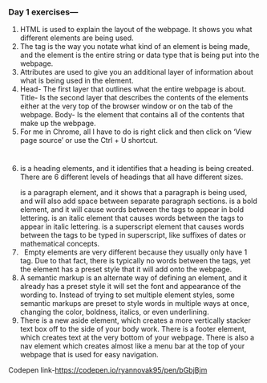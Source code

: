 ### Day 1 exercises—

1. HTML is used to explain the layout of the webpage. It shows you what different elements are being used.
2. The tag is the way you notate what kind of an element is being made, and the element is the entire string or data type that is being put into the webpage.
3. Attributes are used to give you an additional layer of information about what is being used in the element.
4. Head- The first layer that outlines what the entire webpage is about. Title- Is the second layer that describes the contents of the elements either at the very top of the browser window or on the tab of the webpage. Body- Is the element that contains all of the contents that make up the webpage.
5. For me in Chrome, all I have to do is right click and then click on ‘View page source’ or use the Ctrl + U shortcut.
6. <h1></h1> is a heading elements, and it identifies that a heading is being created. There are 6 different levels of headings that all have different sizes. <p></p> is a paragraph element, and it shows that a paragraph is being used, and will also add space between separate paragraph sections. <b></b> is a bold element, and it will cause words between the tags to appear in bold lettering. <i></i> is an italic element that causes words between the tags to appear in italic lettering. <sup></sup> is a superscript element that causes words between the tags to be typed in superscript, like suffixes of dates or mathematical concepts.
7.   Empty elements are very different because they usually only have 1 tag. Due to that fact, there is typically no words between the tags, yet the element has a preset style that it will add onto the webpage.
8. A semantic markup is an alternate way of defining an element, and it already has a preset style it will set the font and appearance of the wording to. Instead of trying to set multiple element styles, some semantic markups are preset to style words in multiple ways at once, changing the color, boldness, italics, or even underlining.
9. There is a new aside element, which creates a more vertically stacker text box off to the side of your body work. There is a footer element, which creates text at the very bottom of your webpage. There is also a nav element which creates almost like a menu bar at the top of your webpage that is used for easy navigation.



Codepen link-https://codepen.io/ryannovak95/pen/bGbjBjm
